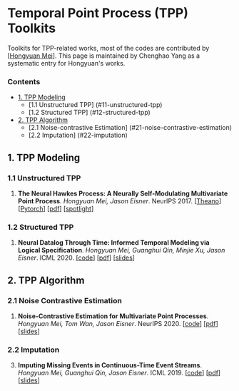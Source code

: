 # Temporal Point Process (TPP) Toolkits
Toolkits for TPP-related works, most of the codes are contributed by [[Hongyuan Mei](https://www.cs.jhu.edu/~hmei/)]. This page is maintained by Chenghao Yang as a systematic entry for Hongyuan's works.

### Contents
* [1. TPP Modeling](#1-tpp-modeling)
  * [1.1 Unstructured TPP] (#11-unstructured-tpp)
  * [1.2 Structured TPP] (#12-structured-tpp)
* [2. TPP Algorithm](#2-tpp-algorithm)
  * [2.1 Noise-contrastive Estimation] (#21-noise-contrastive-estimation)
  * [2.2 Imputation] (#22-imputation)

## 1. TPP Modeling

### 1.1 Unstructured TPP
1. **The Neural Hawkes Process: A Neurally Self-Modulating Multivariate Point Process**. *Hongyuan Mei, Jason Eisner*. NeurIPS 2017. [[Theano](https://github.com/HMEIatJHU/neurawkes)] [[Pytorch](https://github.com/HMEIatJHU/neural-hawkes-particle-smoothing)] [[pdf](https://arxiv.org/pdf/1612.09328.pdf)] [[spotlight](https://www.cs.jhu.edu/~hmei/papers/mei+eisner.nips17.video.html)]

### 1.2 Structured TPP
1. **Neural Datalog Through Time: Informed Temporal Modeling via Logical Specification**. *Hongyuan Mei, Guanghui Qin, Minjie Xu, Jason Eisner*. ICML 2020. [[code](https://github.com/HMEIatJHU/neural-datalog-through-time)] [[pdf](https://arxiv.org/pdf/2006.16723.pdf)] [[slides](https://www.cs.jhu.edu/~hmei/papers/mei+qin+xu+eisner.icml20.talk.pdf)]

## 2. TPP Algorithm

### 2.1 Noise Contrastive Estimation
1. **Noise-Contrastive Estimation for Multivariate Point Processes**. *Hongyuan Mei, Tom Wan, Jason Eisner*. NeurIPS 2020. [[code](https://github.com/HMEIatJHU/nce-mpp)] [[pdf](https://arxiv.org/pdf/2011.00717.pdf)]  [[slides](https://www.cs.jhu.edu/~hmei/papers/mei+wan+eisner.neurips20.talk.pdf)]

### 2.2 Imputation
3. **Imputing Missing Events in Continuous-Time Event Streams**. *Hongyuan Mei, Guanghui Qin, Jason Eisner*. ICML 2019. [[code](https://github.com/HMEIatJHU/neurawkes)] [[pdf](https://arxiv.org/pdf/1905.05570.pdf)] [[slides](https://www.cs.jhu.edu/~hmei/papers/mei+qin+eisner.icml19.talk.pdf)]
